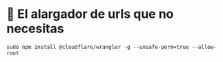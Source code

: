 # 👷 El alargador de urls que no necesitas

```
sudo npm install @cloudflare/wrangler -g --unsafe-perm=true --allow-root
```